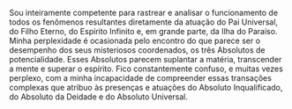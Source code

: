 ﻿Sou inteiramente competente para rastrear e analisar o funcionamento de todos os fenômenos resultantes diretamente da atuação do Pai Universal, do Filho Eterno, do Espírito Infinito e, em grande parte, da Ilha do Paraíso. Minha perplexidade é ocasionada pelo encontro do que parece ser o desempenho dos seus misteriosos coordenados, os três Absolutos de potencialidade. Esses Absolutos parecem suplantar a matéria, transcender a mente e superar o espírito. Fico constantemente confuso, e muitas vezes perplexo, com a minha incapacidade de compreender essas transações complexas que atribuo às presenças e atuações do Absoluto Inqualificado, do Absoluto da Deidade e do Absoluto Universal.